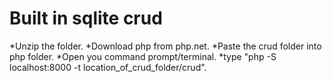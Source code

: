 # Built in sqlite crud
*Unzip the folder.
*Download php from php.net.
*Paste the crud folder into php folder.
*Open you command prompt/terminal.
*type "php -S localhost:8000 -t location_of_crud_folder/crud".
